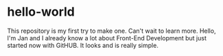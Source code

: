 # hello-world
This repository is my first try to make one. Can't wait to learn more.
Hello, I'm Jan and I already know a lot about Front-End Development but just started now with GitHUB. It looks and is really simple.

